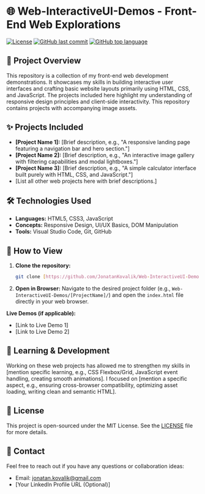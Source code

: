# 🌐 Web-InteractiveUI-Demos - Front-End Web Explorations

[![License](https://img.shields.io/github/license/JonatanKovalik/Web-InteractiveUI-Demos?style=flat)](https://github.com/JonatanKovalik/Web-InteractiveUI-Demos/blob/main/LICENSE)
[![GitHub last commit](https://img.shields.io/github/last-commit/JonatanKovalik/Web-InteractiveUI-Demos?style=flat)](https://github.com/JonatanKovalik/Web-InteractiveUI-Demos/commits/main)
[![GitHub top language](https://img.shields.io/github/languages/top/JonatanKovalik/Web-InteractiveUI-Demos?style=flat)](https://github.com/JonatanKovalik/Web-InteractiveUI-Demos)

## 📜 Project Overview

This repository is a collection of my front-end web development demonstrations. It showcases my skills in building interactive user interfaces and crafting basic website layouts primarily using HTML, CSS, and JavaScript. The projects included here highlight my understanding of responsive design principles and client-side interactivity. This repository contains projects with accompanying image assets.

## ✨ Projects Included

* **[Project Name 1]:** [Brief description, e.g., "A responsive landing page featuring a navigation bar and hero section."]
* **[Project Name 2]:** [Brief description, e.g., "An interactive image gallery with filtering capabilities and modal lightboxes."]
* **[Project Name 3]:** [Brief description, e.g., "A simple calculator interface built purely with HTML, CSS, and JavaScript."]
* [List all other web projects here with brief descriptions.]

## 🛠️ Technologies Used

* **Languages:** HTML5, CSS3, JavaScript
* **Concepts:** Responsive Design, UI/UX Basics, DOM Manipulation
* **Tools:** Visual Studio Code, Git, GitHub

## 🚀 How to View

1.  **Clone the repository:**
    ```bash
    git clone [https://github.com/JonatanKovalik/Web-InteractiveUI-Demos.git](https://github.com/JonatanKovalik/Web-InteractiveUI-Demos.git)
    ```
2.  **Open in Browser:** Navigate to the desired project folder (e.g., `Web-InteractiveUI-Demos/[ProjectName]/`) and open the `index.html` file directly in your web browser.

**Live Demos (if applicable):**
* [Link to Live Demo 1]
* [Link to Live Demo 2]

## 🧠 Learning & Development

Working on these web projects has allowed me to strengthen my skills in [mention specific learning, e.g., CSS Flexbox/Grid, JavaScript event handling, creating smooth animations]. I focused on [mention a specific aspect, e.g., ensuring cross-browser compatibility, optimizing asset loading, writing clean and semantic HTML].

## 📄 License

This project is open-sourced under the MIT License. See the [LICENSE](LICENSE) file for more details.

## 📧 Contact

Feel free to reach out if you have any questions or collaboration ideas:
* Email: jonatan.kovalik@gmail.com
* [Your LinkedIn Profile URL (Optional)]